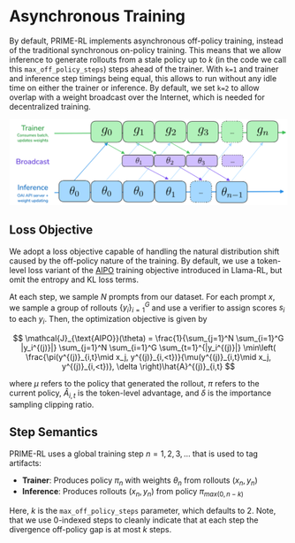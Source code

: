 # Asynchronous Training

By default, PRIME-RL implements asynchronous off-policy training, instead of the traditional synchronous on-policy training. This means that we allow inference to generate rollouts from a stale policy up to $k$ (in the code we call this `max_off_policy_steps`) steps ahead of the trainer. With `k=1` and trainer and inference step timings being equal, this allows to run without any idle time on either the trainer or inference. By default, we set `k=2` to allow overlap with a weight broadcast over the Internet, which is needed for decentralized training.

![Two-Step Off-Policy Training](assets/two-step-off-policy.png)

## Loss Objective

We adopt a loss objective capable of handling the natural distribution shift caused by the off-policy nature of the training. By default, we use a token-level loss variant of the [AIPO](https://arxiv.org/abs/2505.24034) training objective introduced in Llama-RL,
but omit the entropy and KL loss terms.

At each step, we sample $N$ prompts from our dataset. For
each prompt $x$, we sample a group of rollouts $\{y_i\}^G_{i=1}$
and use a verifier to assign scores $s_i$ to each $y_i$.
Then, the optimization objective is given by

$$
\mathcal{J}_{\text{AIPO}}(\theta)
= \frac{1}{\sum_{j=1}^N \sum_{i=1}^G |y_i^{(j)}|}
\sum_{j=1}^N 
\sum_{i=1}^G 
\sum_{t=1}^{|y_i^{(j)}|}
\min\left(
\frac{\pi(y^{(j)}_{i,t}\mid x_j, y^{(j)}_{i,<t})}{\mu(y^{(j)}_{i,t}\mid x_j, y^{(j)}_{i,<t})},
\delta
\right)\hat{A}^{(j)}_{i,t}
$$

where $\mu$ refers to the policy that generated the rollout, $\pi$ refers to the current policy, $\hat{A}_{i,t}$ is the token-level advantage, and $\delta$ is the importance sampling clipping ratio.


## Step Semantics

PRIME-RL uses a global training step $n=1,2,3,\dots$ that is used to tag artifacts:

- **Trainer**: Produces policy $\pi_n$ with weights $\theta_n$ from rollouts $(x_n, y_n)$
- **Inference**: Produces rollouts $(x_n, y_n)$ from policy $\pi_{max(0, n-k)}$

Here, $k$ is the `max_off_policy_steps` parameter, which defaults to 2. Note, that we use 0-indexed steps to cleanly indicate that at each step the divergence off-policy gap is at most $k$ steps.
